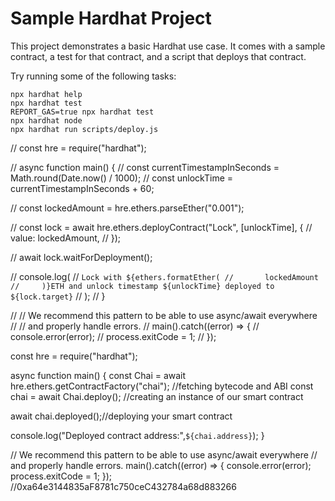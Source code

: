 # Sample Hardhat Project

This project demonstrates a basic Hardhat use case. It comes with a sample contract, a test for that contract, and a script that deploys that contract.

Try running some of the following tasks:

```shell
npx hardhat help
npx hardhat test
REPORT_GAS=true npx hardhat test
npx hardhat node
npx hardhat run scripts/deploy.js
```


// const hre = require("hardhat");

// async function main() {
//   const currentTimestampInSeconds = Math.round(Date.now() / 1000);
//   const unlockTime = currentTimestampInSeconds + 60;

//   const lockedAmount = hre.ethers.parseEther("0.001");

//   const lock = await hre.ethers.deployContract("Lock", [unlockTime], {
//     value: lockedAmount,
//   });

//   await lock.waitForDeployment();

//   console.log(
//     `Lock with ${ethers.formatEther(
//       lockedAmount
//     )}ETH and unlock timestamp ${unlockTime} deployed to ${lock.target}`
//   );
// }

// // We recommend this pattern to be able to use async/await everywhere
// // and properly handle errors.
// main().catch((error) => {
//   console.error(error);
//   process.exitCode = 1;
// });


const hre = require("hardhat");

async function main() {
  const Chai = await hre.ethers.getContractFactory("chai"); //fetching bytecode and ABI
  const chai = await Chai.deploy(); //creating an instance of our smart contract

  await chai.deployed();//deploying your smart contract

  console.log("Deployed contract address:",`${chai.address}`);
}

// We recommend this pattern to be able to use async/await everywhere
// and properly handle errors.
main().catch((error) => {
  console.error(error);
  process.exitCode = 1;
});
//0xa64e3144835aF8781c750ceC432784a68d883266
